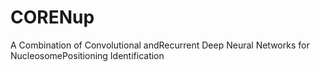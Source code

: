 # CORENup
A Combination of Convolutional andRecurrent Deep Neural Networks for NucleosomePositioning Identification
